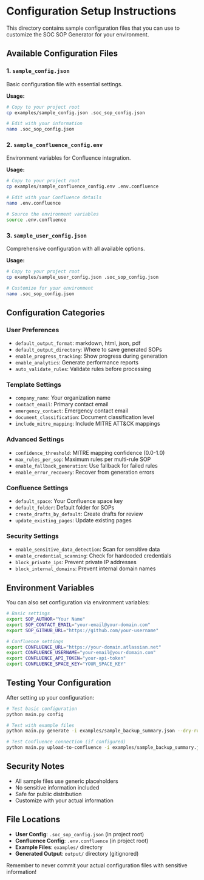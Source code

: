 # Configuration Setup Instructions

This directory contains sample configuration files that you can use to customize the SOC SOP Generator for your environment.

## Available Configuration Files

### 1. `sample_config.json`
Basic configuration file with essential settings.

**Usage:**
```bash
# Copy to your project root
cp examples/sample_config.json .soc_sop_config.json

# Edit with your information
nano .soc_sop_config.json
```

### 2. `sample_confluence_config.env`
Environment variables for Confluence integration.

**Usage:**
```bash
# Copy to your project root
cp examples/sample_confluence_config.env .env.confluence

# Edit with your Confluence details
nano .env.confluence

# Source the environment variables
source .env.confluence
```

### 3. `sample_user_config.json`
Comprehensive configuration with all available options.

**Usage:**
```bash
# Copy to your project root
cp examples/sample_user_config.json .soc_sop_config.json

# Customize for your environment
nano .soc_sop_config.json
```

## Configuration Categories

### User Preferences
- `default_output_format`: markdown, html, json, pdf
- `default_output_directory`: Where to save generated SOPs
- `enable_progress_tracking`: Show progress during generation
- `enable_analytics`: Generate performance reports
- `auto_validate_rules`: Validate rules before processing

### Template Settings
- `company_name`: Your organization name
- `contact_email`: Primary contact email
- `emergency_contact`: Emergency contact email
- `document_classification`: Document classification level
- `include_mitre_mapping`: Include MITRE ATT&CK mappings

### Advanced Settings
- `confidence_threshold`: MITRE mapping confidence (0.0-1.0)
- `max_rules_per_sop`: Maximum rules per multi-rule SOP
- `enable_fallback_generation`: Use fallback for failed rules
- `enable_error_recovery`: Recover from generation errors

### Confluence Settings
- `default_space`: Your Confluence space key
- `default_folder`: Default folder for SOPs
- `create_drafts_by_default`: Create drafts for review
- `update_existing_pages`: Update existing pages

### Security Settings
- `enable_sensitive_data_detection`: Scan for sensitive data
- `enable_credential_scanning`: Check for hardcoded credentials
- `block_private_ips`: Prevent private IP addresses
- `block_internal_domains`: Prevent internal domain names

## Environment Variables

You can also set configuration via environment variables:

```bash
# Basic settings
export SOP_AUTHOR="Your Name"
export SOP_CONTACT_EMAIL="your-email@your-domain.com"
export SOP_GITHUB_URL="https://github.com/your-username"

# Confluence settings
export CONFLUENCE_URL="https://your-domain.atlassian.net"
export CONFLUENCE_USERNAME="your-email@your-domain.com"
export CONFLUENCE_API_TOKEN="your-api-token"
export CONFLUENCE_SPACE_KEY="YOUR_SPACE_KEY"
```

## Testing Your Configuration

After setting up your configuration:

```bash
# Test basic configuration
python main.py config

# Test with example files
python main.py generate -i examples/sample_backup_summary.json --dry-run

# Test Confluence connection (if configured)
python main.py upload-to-confluence -i examples/sample_backup_summary.json --dry-run
```

## Security Notes

- All sample files use generic placeholders
- No sensitive information included
- Safe for public distribution
- Customize with your actual information

## File Locations

- **User Config**: `.soc_sop_config.json` (in project root)
- **Confluence Config**: `.env.confluence` (in project root)
- **Example Files**: `examples/` directory
- **Generated Output**: `output/` directory (gitignored)

Remember to never commit your actual configuration files with sensitive information! 